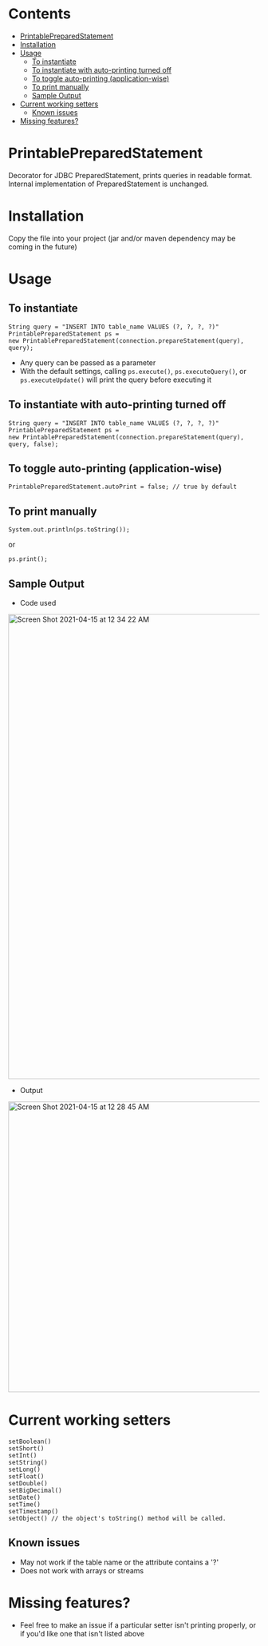 # Contents
- [PrintablePreparedStatement](#printablepreparedstatement)
- [Installation](#installation)
- [Usage](#usage)
  * [To instantiate](#to-instantiate)
  * [To instantiate with auto-printing turned off](#to-instantiate-with-auto-printing-turned-off)
  * [To toggle auto-printing (application-wise)](#to-toggle-auto-printing-application-wise)
  * [To print manually](#to-print-manually)
  * [Sample Output](#sample-output)
- [Current working setters](#current-working-setters)
  * [Known issues](#known-issues)
- [Missing features?](#missing-features)


# PrintablePreparedStatement
Decorator for JDBC PreparedStatement, prints queries in readable format. 
Internal implementation of PreparedStatement is unchanged.

# Installation
Copy the file into your project (jar and/or maven dependency may be coming in the future)
# Usage
## To instantiate
``` 
String query = "INSERT INTO table_name VALUES (?, ?, ?, ?)"
PrintablePreparedStatement ps = 
new PrintablePreparedStatement(connection.prepareStatement(query), query);
```
- Any query can be passed as a parameter
- With the default settings, calling ```ps.execute()```, ```ps.executeQuery()```, or ```ps.executeUpdate()``` will print the query before executing it

## To instantiate with auto-printing turned off

``` 
String query = "INSERT INTO table_name VALUES (?, ?, ?, ?)"
PrintablePreparedStatement ps = 
new PrintablePreparedStatement(connection.prepareStatement(query), query, false);
```


## To toggle auto-printing (application-wise)
```
PrintablePreparedStatement.autoPrint = false; // true by default
```

## To print manually
```
System.out.println(ps.toString());
```
or
``` 
ps.print();
```


## Sample Output
- Code used
<img width="931" alt="Screen Shot 2021-04-15 at 12 34 22 AM" src="https://user-images.githubusercontent.com/54959558/114831643-776eee00-9d82-11eb-8b2c-8d694a3f8484.png">




- Output
<img width="582" alt="Screen Shot 2021-04-15 at 12 28 45 AM" src="https://user-images.githubusercontent.com/54959558/114831653-7938b180-9d82-11eb-868a-cd4b1f45f794.png">




# Current working setters
```
setBoolean()
setShort()
setInt()
setString()
setLong()
setFloat()
setDouble()
setBigDecimal()
setDate()
setTime()
setTimestamp()
setObject() // the object's toString() method will be called.
```

## Known issues
- May not work if the table name or the attribute contains a '?'
- Does not work with arrays or streams

# Missing features?
- Feel free to make an issue if a particular setter isn't printing properly, or if you'd like one that isn't listed above
